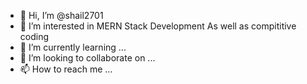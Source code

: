 - 👋 Hi, I’m @shail2701
- 👀 I’m interested in MERN Stack Development As well as compititive coding
- 🌱 I’m currently learning ...
- 💞️ I’m looking to collaborate on ...
- 📫 How to reach me ...

<!---
shail2701/shail2701 is a ✨ special ✨ repository because its `README.md` (this file) appears on your GitHub profile.
You can click the Preview link to take a look at your changes.
--->
